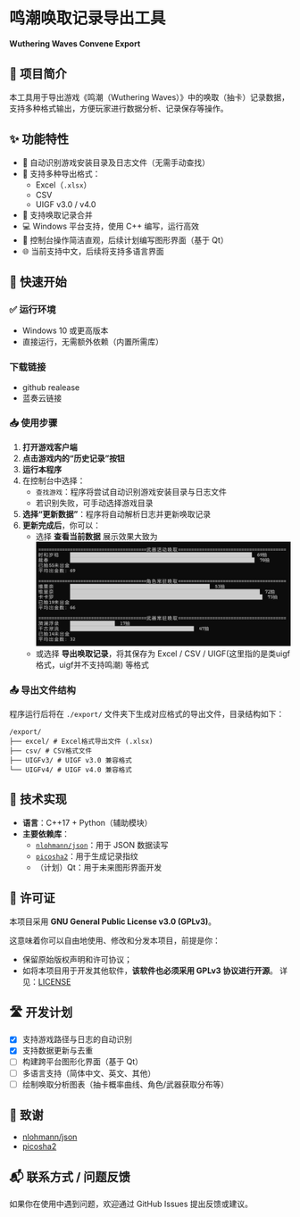 # 鸣潮唤取记录导出工具  
**Wuthering Waves Convene Export**

## 📌 项目简介
本工具用于导出游戏《鸣潮（Wuthering Waves）》中的唤取（抽卡）记录数据，支持多种格式输出，方便玩家进行数据分析、记录保存等操作。

## ✨ 功能特性
- 📂 自动识别游戏安装目录及日志文件（无需手动查找）
- 📝 支持多种导出格式：
  - Excel（`.xlsx`）
  - CSV
  - UIGF v3.0 / v4.0
- 🔄 支持唤取记录合并
- 💻 Windows 平台支持，使用 C++ 编写，运行高效
- 🧾 控制台操作简洁直观，后续计划编写图形界面（基于 Qt）
- 🌐 当前支持中文，后续将支持多语言界面

## 🚀 快速开始

### ✅ 运行环境
- Windows 10 或更高版本
- 直接运行，无需额外依赖（内置所需库）

### 下载链接
- github realease
- 蓝奏云链接 

### 📥 使用步骤
1. **打开游戏客户端**
2. **点击游戏内的“历史记录”按钮**
3. **运行本程序**
4. 在控制台中选择：
   - `查找游戏`：程序将尝试自动识别游戏安装目录与日志文件  
   - 若识别失败，可手动选择游戏目录
5. **选择“更新数据”**：程序将自动解析日志并更新唤取记录
6. **更新完成后**，你可以：
   - 选择 **查看当前数据**
     展示效果大致为
     ![展示图片](./image/展示图片.png)
   - 或选择 **导出唤取记录**，将其保存为 Excel / CSV / UIGF(这里指的是类uigf格式，uigf并不支持鸣潮) 等格式

### 📤 导出文件结构
程序运行后将在 `./export/` 文件夹下生成对应格式的导出文件，目录结构如下：
```
/export/
├── excel/ # Excel格式导出文件 (.xlsx)
├── csv/ # CSV格式文件
├── UIGFv3/ # UIGF v3.0 兼容格式
└── UIGFv4/ # UIGF v4.0 兼容格式
```


## 🧩 技术实现
- **语言**：C++17 + Python（辅助模块）
- **主要依赖库**：
  - [`nlohmann/json`](https://github.com/nlohmann/json)：用于 JSON 数据读写
  - [`picosha2`](https://github.com/okdshin/PicoSHA2)：用于生成记录指纹
  - （计划）Qt：用于未来图形界面开发

## 📃 许可证
本项目采用 **GNU General Public License v3.0 (GPLv3)**。

这意味着你可以自由地使用、修改和分发本项目，前提是你：
- 保留原始版权声明和许可协议；
- 如将本项目用于开发其他软件，**该软件也必须采用 GPLv3 协议进行开源**。
详见：[LICENSE](./LICENSE)

## 🛣️ 开发计划
- [x] 支持游戏路径与日志的自动识别
- [x] 支持数据更新与去重
- [ ] 构建跨平台图形化界面（基于 Qt）
- [ ] 多语言支持（简体中文、英文、其他）
- [ ] 绘制唤取分析图表（抽卡概率曲线、角色/武器获取分布等）

## 🙌 致谢
- [nlohmann/json](https://github.com/nlohmann/json)
- [picosha2](https://github.com/okdshin/PicoSHA2)

## 📬 联系方式 / 问题反馈
如果你在使用中遇到问题，欢迎通过 GitHub Issues 提出反馈或建议。
